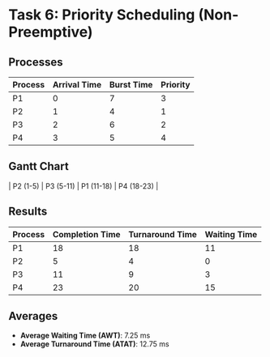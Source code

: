 # Task 6: Priority Scheduling (Non-Preemptive)

## Processes
| Process | Arrival Time | Burst Time | Priority |
|---------|--------------|------------|----------|
| P1      | 0            | 7          | 3        |
| P2      | 1            | 4          | 1        |
| P3      | 2            | 6          | 2        |
| P4      | 3            | 5          | 4        |

## Gantt Chart
| P2 (1-5) | P3 (5-11) | P1 (11-18) | P4 (18-23) |

## Results
| Process | Completion Time | Turnaround Time | Waiting Time |
|---------|----------------|----------------|--------------|
| P1      | 18             | 18             | 11           |
| P2      | 5              | 4              | 0            |
| P3      | 11             | 9              | 3            |
| P4      | 23             | 20             | 15           |

## Averages
- **Average Waiting Time (AWT)**: 7.25 ms
- **Average Turnaround Time (ATAT)**: 12.75 ms
